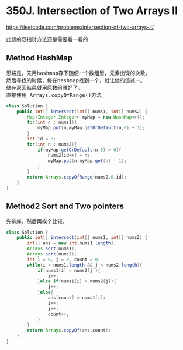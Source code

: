 # 350J. Intersection of Two Arrays II
https://leetcode.com/problems/intersection-of-two-arrays-ii/

此题的双指针方法还是需要看一看的
## Method HashMap
<pre>
思路是，先用hashmap存下随便一个数组里，元素出现的次数。
然后寻找的时候，每在hashmap找到一个，就让他的值减一。
储存返回结果就用原数组就好了。
直接使用 Arrays.copyOfRange()方法。
</pre>
```Java
class Solution {
    public int[] intersect(int[] nums1, int[] nums2) {
        Map<Integer,Integer> myMap = new HashMap<>();
        for(int n : nums1){
            myMap.put(n,myMap.getOrDefault(n,0) + 1);
        }
        int id = 0;
        for(int n : nums2){
            if(myMap.getOrDefault(n,0) > 0){
                nums2[id++] = n;
                myMap.put(n,myMap.get(n) - 1);
            }
        }
        return Arrays.copyOfRange(nums2,0,id);
    }
}
```
## Method2 Sort and Two pointers
<pre>
先排序，然后再挨个比较。
</pre>
```Java
class Solution {
    public int[] intersect(int[] nums1, int[] nums2) {
        int[] ans = new int[nums1.length];
        Arrays.sort(nums1);
        Arrays.sort(nums2);
        int i = 0, j = 0, count = 0;
        while(i < nums1.length && j < nums2.length){
            if(nums1[i] < nums2[j]){
                i++;
            }else if(nums1[i] > nums2[j]){
                j++;
            }else{
                ans[count] = nums1[i];
                i++;
                j++;
                count++;
            }
        }
        return Arrays.copyOf(ans,count);
    }
}
```
